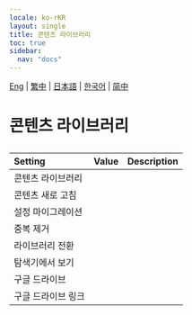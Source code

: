 ```yaml
---
locale: ko-rKR
layout: single
title: 콘텐츠 라이브러리
toc: true
sidebar:
  nav: "docs"
---
```

[Eng](/dancexr/menu/2025.4/system/library.md) | [繁中](/tw/dancexr/menu/2025.4/system/library.md) | [日本語](/jp/dancexr/menu/2025.4/system/library.md) | [한국어](/kr/dancexr/menu/2025.4/system/library.md) | [简中](/zh/dancexr/menu/2025.4/system/library.md)
# 콘텐츠 라이브러리
## 
| Setting | Value | Description |
| :--- | --- | :--- |
| 콘텐츠 라이브러리 || 
| 콘텐츠 새로 고침 || 
| 설정 마이그레이션 || 
| 중복 제거 || 
| 라이브러리 전환 || 
| 탐색기에서 보기 || 
| 구글 드라이브 || 
| 구글 드라이브 링크 || 
